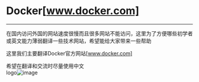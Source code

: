 # Docker[www.docker.com]
-----------
在国内访问外国的网站速度很慢而且很多网站不能访问，这里为了方便哪些初学者或英文能力薄弱翻译一些技术网站，希望能给大家带来一些帮助    

这里我们主要翻译Docker官方网站[www.docker.com]    

希望在翻译和交流时尽量使用中文    
logo![image](http://www.docker.com/sites/all/themes/docker/assets/images/logo.png)

